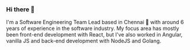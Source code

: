 ### Hi there 👋

I'm a Software Engineering Team Lead based in Chennai 🌊 with around 6 years of experience in the software industry. My focus area has mostly been front-end development with React, but I've also worked in Angular, vanilla JS and back-end development with NodeJS and Golang.

<!--
**nileshr/nileshr** is a ✨ _special_ ✨ repository because its `README.md` (this file) appears on your GitHub profile.

Here are some ideas to get you started:

- 🔭 I’m currently working on ...
- 🌱 I’m currently learning ...
- 👯 I’m looking to collaborate on ...
- 🤔 I’m looking for help with ...
- 💬 Ask me about ...
- 📫 How to reach me: ...
- 😄 Pronouns: ...
- ⚡ Fun fact: ...
-->
